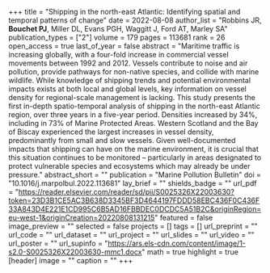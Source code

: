 +++
title = "Shipping in the north-east Atlantic: Identifying spatial and temporal patterns of change"
date = 2022-08-08
author_list = "Robbins JR, <b>Bouchet PJ</b>, Miller DL, Evans PGH, Waggitt J, Ford AT, Marley SA"
publication_types = ["2"]
volume = 179
pages = 113681
rank = 26
open_access = true
last_of_year = false
abstract = "Maritime traffic is increasing globally, with a four-fold increase in commercial vessel movements between 1992 and 2012. Vessels contribute to noise and air pollution, provide pathways for non-native species, and collide with marine wildlife. While knowledge of shipping trends and potential environmental impacts exists at both local and global levels, key information on vessel density for regional-scale management is lacking. This study presents the first in-depth spatio-temporal analysis of shipping in the north-east Atlantic region, over three years in a five-year period. Densities increased by 34%, including in 73% of Marine Protected Areas. Western Scotland and the Bay of Biscay experienced the largest increases in vessel density, predominantly from small and slow vessels. Given well-documented impacts that shipping can have on the marine environment, it is crucial that this situation continues to be monitored – particularly in areas designated to protect vulnerable species and ecosystems which may already be under pressure."
abstract_short = ""
publication = "Marine Pollution Bulletin"
doi = "10.1016/j.marpolbul.2022.113681"
lay_brief = ""
shields_badge = ""
url_pdf = "https://reader.elsevier.com/reader/sd/pii/S0025326X22003630?token=23D3B1CE5AC3B638D3345BF3D4644197FDDD58EBC436F0C436F33A843D4E221E1CD995C6B5AD16FBBDEC0DCDC5A51B2C&originRegion=eu-west-1&originCreation=20220808131215"
featured = false
image_preview = ""
selected = false
projects = []
tags = []
url_preprint = ""
url_code = ""
url_dataset = ""
url_project = ""
url_slides = ""
url_video = ""
url_poster = ""
url_supinfo = "https://ars.els-cdn.com/content/image/1-s2.0-S0025326X22003630-mmc1.docx"
math = true
highlight = true
[header]
image = ""
caption = ""
+++
